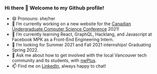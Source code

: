 ### Hi there 👋 Welcome to my Github profile! 
- 😄 Pronouns: she/her
- 🔭 I’m currently working on a new website for the [Canadian Undergraduate Computer Science Conference](http://www.cucsc.ca/) 2021! 
- 🌱 I’m currently learning React, GraphQL, Hacklang, and Javascript at Facebook MPK as a Front-End Engineering Intern. 
- 👯 I’m looking for Summer 2021 and Fall 2021 internships! Graduating Spring 2022. 
- 💬 Ask me about how to get involved with the local Vancouver tech community and its students, with [nwPlus](https://www.nwplus.io/). 
- 📫 Find me on [LinkedIn](https://www.linkedin.com/in/allison-chiang/), always happy to chat! 

